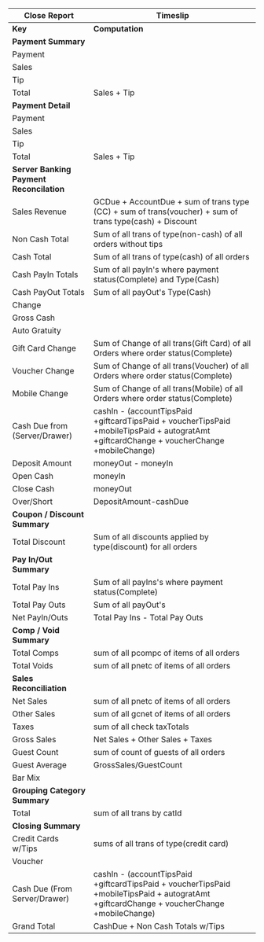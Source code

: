 | __Close Report__ | __Timeslip__|
| ------ | ------ |
| __Key__ | __Computation__ |
| __Payment Summary__ |
| Payment |  |
| Sales | |
| Tip | |
| Total | Sales + Tip |
| __Payment Detail__ |
| Payment |  |
| Sales | |
| Tip | |
| Total | Sales + Tip |
| __Server Banking Payment Reconcilation__ |
| Sales Revenue | GCDue + AccountDue + sum of trans type (CC) + sum of trans(voucher) + sum of trans type(cash) + Discount |
| Non Cash Total | Sum of all trans of type(non-cash) of all orders without tips |
| Cash Total | Sum of all trans of type(cash) of all orders |
| Cash PayIn Totals | Sum of all payIn's where payment status(Complete) and Type(Cash)|
| Cash PayOut Totals | Sum of all payOut's Type(Cash) |
| Change| |
| Gross Cash| |
| Auto Gratuity |  |
| Gift Card Change| Sum of Change of all trans(Gift Card) of all Orders where order status(Complete) |
| Voucher Change | Sum of Change of all trans(Voucher) of all Orders where order status(Complete) |
| Mobile Change |Sum of Change of all trans(Mobile) of all Orders where order status(Complete) |
| Cash Due from (Server/Drawer) | cashIn - (accountTipsPaid +giftcardTipsPaid + voucherTipsPaid +mobileTipsPaid + autogratAmt +giftcardChange + voucherChange +mobileChange)|
| Deposit Amount | moneyOut - moneyIn |
| Open Cash | moneyIn |
| Close Cash | moneyOut |
| Over/Short | DepositAmount-cashDue |
| __Coupon / Discount Summary__ |
| Total Discount | Sum of all discounts applied by type(discount) for all orders|
| __Pay In/Out Summary__ |
| Total Pay Ins | Sum of all payIns's where payment status(Complete) |
| Total Pay Outs | Sum of all payOut's|
| Net PayIn/Outs | Total Pay Ins - Total Pay Outs|
| __Comp / Void Summary__ |
| Total Comps | sum of all pcompc of items of all orders |
| Total Voids | sum of all pnetc of items of all orders  |
| __Sales Reconciliation__ |
| Net Sales | sum of all pnetc of items of all orders |
| Other Sales | sum of all gcnet of items of all orders 
| Taxes | sum of all check taxTotals |
| Gross Sales | Net Sales + Other Sales + Taxes |
| Guest Count | sum of count of guests of all orders |
| Guest Average | GrossSales/GuestCount |
| Bar Mix| |
| __Grouping Category Summary__ |
| Total  | sum of all trans by catId|
| __Closing Summary__ |
| Credit Cards w/Tips| sums of all trans of type(credit card) |
| Voucher| |
| Cash Due (From Server/Drawer) |cashIn - (accountTipsPaid +giftcardTipsPaid + voucherTipsPaid +mobileTipsPaid + autogratAmt +giftcardChange + voucherChange +mobileChange) |
| Grand Total | CashDue + Non Cash Totals w/Tips |
